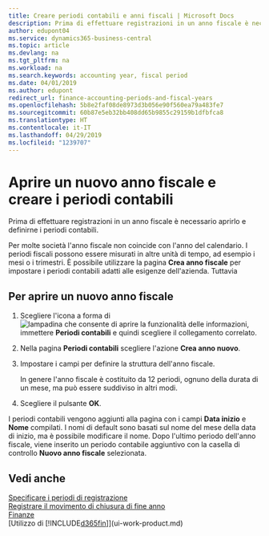 ```yaml
---
title: Creare periodi contabili e anni fiscali | Microsoft Docs
description: Prima di effettuare registrazioni in un anno fiscale è necessario aprirlo e definirne i periodi contabili.
author: edupont04
ms.service: dynamics365-business-central
ms.topic: article
ms.devlang: na
ms.tgt_pltfrm: na
ms.workload: na
ms.search.keywords: accounting year, fiscal period
ms.date: 04/01/2019
ms.author: edupont
redirect_url: finance-accounting-periods-and-fiscal-years
ms.openlocfilehash: 5b8e2faf08de8973d3b056e90f560ea79a483fe7
ms.sourcegitcommit: 60b87e5eb32bb408dd65b9855c29159b1dfbfca8
ms.translationtype: HT
ms.contentlocale: it-IT
ms.lasthandoff: 04/29/2019
ms.locfileid: "1239707"
---
```

# <a name="open-a-new-fiscal-year-and-create-accounting-periods"></a>Aprire un nuovo anno fiscale e creare i periodi contabili
Prima di effettuare registrazioni in un anno fiscale è necessario aprirlo e definirne i periodi contabili.  

Per molte società l'anno fiscale non coincide con l'anno del calendario. I periodi fiscali possono essere misurati in altre unità di tempo, ad esempio i mesi o i trimestri. È possibile utilizzare la pagina **Crea anno fiscale** per impostare i periodi contabili adatti alle esigenze dell'azienda. Tuttavia   

## <a name="to-open-a-new-fiscal-year"></a>Per aprire un nuovo anno fiscale
1. Scegliere l'icona a forma di ![lampadina che consente di aprire la funzionalità delle informazioni](media/ui-search/search_small.png "Informazioni sull'operazione che si desidera eseguire"), immettere **Periodi contabili** e quindi scegliere il collegamento correlato.
2. Nella pagina **Periodi contabili** scegliere l'azione **Crea anno nuovo**.
3. Impostare i campi per definire la struttura dell'anno fiscale.

    In genere l'anno fiscale è costituito da 12 periodi, ognuno della durata di un mese, ma può essere suddiviso in altri modi.
4. Scegliere il pulsante **OK**.

I periodi contabili vengono aggiunti alla pagina con i campi **Data inizio** e **Nome** compilati. I nomi di default sono basati sul nome del mese della data di inizio, ma è possibile modificare il nome. Dopo l'ultimo periodo dell'anno fiscale, viene inserito un periodo contabile aggiuntivo con la casella di controllo **Nuovo anno fiscale** selezionata.  


## <a name="see-also"></a>Vedi anche
[Specificare i periodi di registrazione](finance-how-specify-posting-periods.md)  
[Registrare il movimento di chiusura di fine anno](year-how-post-year-end-close-entry.md)  
[Finanze](finance.md)  
[Utilizzo di [!INCLUDE[d365fin](includes/d365fin_md.md)]](ui-work-product.md)
